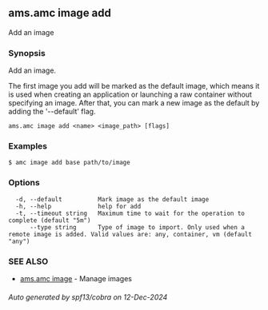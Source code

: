 ## ams.amc image add

Add an image

### Synopsis

Add an image.

The first image you add will be marked as the default image, which means it is used
when creating an application or launching a raw container without specifying an image.
After that, you can mark a new image as the default by adding the '--default' flag.


```
ams.amc image add <name> <image_path> [flags]
```

### Examples

```
$ amc image add base path/to/image
```

### Options

```
  -d, --default          Mark image as the default image
  -h, --help             help for add
  -t, --timeout string   Maximum time to wait for the operation to complete (default "5m")
      --type string      Type of image to import. Only used when a remote image is added. Valid values are: any, container, vm (default "any")
```

### SEE ALSO

* [ams.amc image](ams.amc_image.md)	 - Manage images

###### Auto generated by spf13/cobra on 12-Dec-2024
